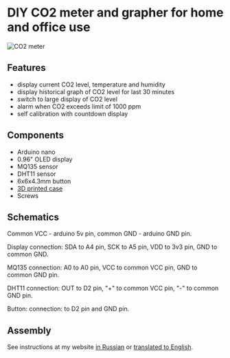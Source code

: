 # DIY CO2 meter and grapher for home and office use

![CO2 meter](https://aleksandr.ru/sitefiles/338/P20223-151350.jpg)

## Features

- display current CO2 level, temperature and humidity
- display historical graph of CO2 level for last 30 minutes
- switch to large display of CO2 level
- alarm when CO2 exceeds limit of 1000 ppm
- self calibration with countdown display

## Components

- Arduino nano
- 0.96" OLED display
- MQ135 sensor
- DHT11 sensor
- 6x6x4.3mm button
- [3D printed case](https://www.thingiverse.com/thing:5259637)
- Screws

## Schematics

Common VCC - arduino 5v pin, common GND - arduino GND pin.

Display connection: SDA to A4 pin, SCK to A5 pin, VDD to 3v3 pin, GND to common GND.

MQ135 connection: A0 to A0 pin, VCC to common VCC pin, GND to common GND pin.

DHT11 connection: OUT to D2 pin, "+" to common VCC pin, "-" to common GND pin.

Button: connection: to D2 pin and GND pin.

## Assembly

See instructions at my website [in Russian](https://aleksandr.ru/blog/domashniy_co2_metr) or [translated to English](https://aleksandr-ru.translate.goog/blog/domashniy_co2_metr?_x_tr_sl=ru&_x_tr_tl=en&_x_tr_hl=ru&_x_tr_pto=wapp).
